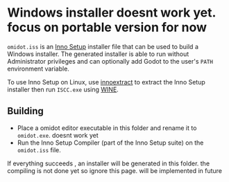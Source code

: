 # Windows installer doesnt work yet. focus on portable version for now

`omidot.iss` is an [Inno Setup](https://jrsoftware.org/isinfo.php) installer file
that can be used to build a Windows installer. The generated installer is able
to run without Administrator privileges and can optionally add Godot to the
user's `PATH` environment variable.

To use Inno Setup on Linux, use [innoextract](https://constexpr.org/innoextract/)
to extract the Inno Setup installer then run `ISCC.exe` using
[WINE](https://www.winehq.org/).

## Building

- Place a omidot editor executable in this folder and rename it to `omidot.exe`. doesnt work yet
- Run the Inno Setup Compiler (part of the Inno Setup suite) on the `omidot.iss` file.

If everything succeeds  , an installer will be generated in this folder. the compiling is not done yet so ignore this page. will be implemented in future 
